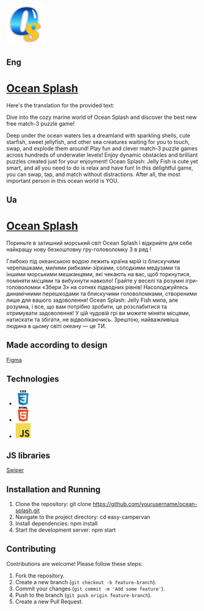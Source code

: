 # <img src="./src/img/favicon.png" alt="logo" width="100" height="100" >

## Eng

<h1><a href="https://play.google.com/store/apps/details?id=com.cookapps.playgrounds.ff.oceanblast&hl=uk" target="_blank" rel="noopener noreferrer">Ocean Splash</a></h1>
Here's the translation for the provided text:

Dive into the cozy marine world of Ocean Splash and discover the best new free
match-3 puzzle game!

Deep under the ocean waters lies a dreamland with sparkling shells, cute
starfish, sweet jellyfish, and other sea creatures waiting for you to touch,
swap, and explode them around! Play fun and clever match-3 puzzle games across
hundreds of underwater levels! Enjoy dynamic obstacles and brilliant puzzles
created just for your enjoyment! Ocean Splash: Jelly Fish is cute yet smart, and
all you need to do is relax and have fun! In this delightful game, you can swap,
tap, and match without distractions. After all, the most important person in
this ocean world is YOU.

## Ua

<h1><a href="https://play.google.com/store/apps/details?id=com.cookapps.playgrounds.ff.oceanblast&hl=uk" target="_blank" rel="noopener noreferrer">Ocean Splash</a></h1>
Пориньте в затишний морський світ Ocean Splash і відкрийте для себе найкращу нову безкоштовну гру-головоломку 3 в ряд !

Глибоко під океанською водою лежить країна мрій із блискучими черепашками,
милими рибками-зірками, солодкими медузами та іншими морськими мешканцями, які
чекають на вас, щоб торкнутися, поміняти місцями та вибухнути навколо! Грайте у
веселі та розумні ігри-головоломки «Збери 3» на сотнях підводних рівнів!
Насолоджуйтесь динамічними перешкодами та блискучими головоломками, створеними
лише для вашого задоволення! Ocean Splash: Jelly Fish мила, але розумна, і все,
що вам потрібно зробити, це розслабитися та отримувати задоволення! У цій
чудовій грі ви можете міняти місцями, натискати та збігати, не відволікаючись.
Зрештою, найважливіша людина в цьому світі океану — це ТИ.

## Made according to design

[Figma](https://www.figma.com/design/pFfdKMW9NOFtvgmVND3Ey8/OcaenSplash_project-for-EvoPlay?node-id=141-1260&t=v79jQM2SyinD8Qzz-1)

## Technologies

 <ul align="left">
  <li><a href="https://www.w3schools.com/css/" target="_blank" rel="noreferrer"> <img src="https://raw.githubusercontent.com/devicons/devicon/master/icons/css3/css3-original-wordmark.svg" alt="css3" width="40" height="40"/> </a> </li>
    <li><a href="https://www.w3.org/html/" target="_blank" rel="noreferrer"> <img src="https://raw.githubusercontent.com/devicons/devicon/master/icons/html5/html5-original-wordmark.svg" alt="html5" width="40" height="40"/> </a> </li>
      <li><a href="https://developer.mozilla.org/en-US/docs/Web/JavaScript" target="_blank" rel="noreferrer"> <img src="https://raw.githubusercontent.com/devicons/devicon/master/icons/javascript/javascript-original.svg" alt="javascript" width="40" height="40"/> </a></li> </ul>

## JS libraries

<a href="https://www.npmjs.com/package/swiper" target="_blank" rel="noreferrer">
Swiper </a>

## Installation and Running

1. Clone the repository: git clone
   https://github.com/yourusername/ocean-splash.git
2. Navigate to the project directory: cd easy-campervan
3. Install dependencies: npm install
4. Start the development server: npm start

## Contributing

Contributions are welcome! Please follow these steps:

1. Fork the repository.
2. Create a new branch (`git checkout -b feature-branch`).
3. Commit your changes (`git commit -m 'Add some feature'`).
4. Push to the branch (`git push origin feature-branch`).
5. Create a new Pull Request.
